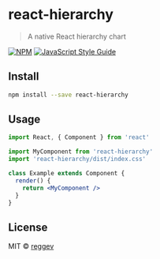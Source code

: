 # react-hierarchy

> A native React hierarchy chart

[![NPM](https://img.shields.io/npm/v/react-hierarchy.svg)](https://www.npmjs.com/package/react-hierarchy) [![JavaScript Style Guide](https://img.shields.io/badge/code_style-standard-brightgreen.svg)](https://standardjs.com)

## Install

```bash
npm install --save react-hierarchy
```

## Usage

```jsx
import React, { Component } from 'react'

import MyComponent from 'react-hierarchy'
import 'react-hierarchy/dist/index.css'

class Example extends Component {
  render() {
    return <MyComponent />
  }
}
```

## License

MIT © [reggev](https://github.com/reggev)
